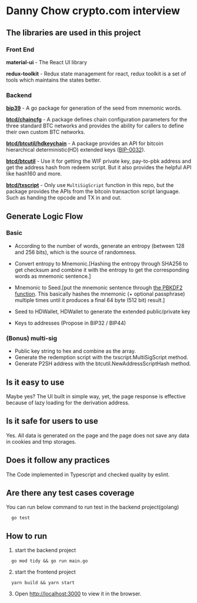# Danny Chow crypto.com interview

## The libraries are used in this project
### Front End
**material-ui** - The React UI library

**redux-toolkit** - Redux state management for react, redux toolkit is a set of tools which maintains the states better.

### Backend
**[bip39](https://github.com/tyler-smith/go-bip39)** - A go package for generation of the seed from mnemonic words.

**[btcd/chaincfg](https://github.com/btcsuite/btcd/tree/master/chaincfg)** - A package defines chain configuration parameters for the three standard BTC networks and provides the ability for callers to define their own custom BTC networks.

**[btcd/btcutil/hdkeychain](https://github.com/btcsuite/btcd/tree/master/btcutil/hdkeychain)** - A package provides an API for bitcoin hierarchical deterministic(HD) extended keys ([BIP-0032](https://github.com/bitcoin/bips/blob/master/bip-0032.mediawiki)).

**[btcd/btcutil](https://github.com/btcsuite/btcd/tree/master/btcutil)** - Use it for getting the WIF private key, pay-to-pbk address and get the address hash from redeem script. But it also provides the helpful API like hash160 and more.

**[btcd/txscript](https://github.com/btcsuite/btcd/tree/master/txscript)** - Only use `MultiSigScript` function in this repo, but the package provides the APIs from the bitcoin transaction script language. Such as handing the opcode and TX in and out.

## Generate Logic Flow
### Basic
- According to the number of words, generate an entropy (between 128 and 256 bits), which is the source of randomness.

- Convert entropy to Mnemonic.[Hashing the entropy through SHA256 to get checksum and combine it with the entropy to get the corresponding words as mnemonic sentence.]

- Mnemonic to Seed.[put the mnemonic sentence through [the PBKDF2 function](https://pkg.go.dev/golang.org/x/crypto/pbkdf2). This basically hashes the mnemonic (+ optional passphrase) multiple times until it produces a final 64 byte (512 bit) result.]

- Seed to HDWallet, HDWallet to generate the extended public/private key

- Keys to addresses (Propose in BIP32 / BIP44)

### (Bonus) multi-sig
- Public key string to hex and combine as the array.
- Generate the redemption script with the txscript.MultiSigScript method.
- Generate P2SH address with the btcutil.NewAddressScriptHash method.

## Is it easy to use
Maybe yes?
The UI built in simple way, yet, the page response is effective because of lazy loading for the derivation address.

## Is it safe for users to use
Yes.
All data is generated on the page and the page does not save any data in cookies and tmp storages.

## Does it follow any practices
The Code implemented in Typescript and checked quality by eslint.

## Are there any test cases coverage
You can run below command to run test in the backend project(golang)
```
  go test
```

## How to run
1. start the backend project
```
  go mod tidy && go run main.go
```

2. start the frontend project
```
  yarn build && yarn start
```

3. Open [http://localhost:3000](http://localhost:3000) to view it in the browser.
